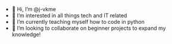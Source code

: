 - 👋 Hi, I’m @j-vkme
- 👀 I’m interested in all things tech and IT related
- 🌱 I’m currently teaching myself how to code in python
- 💞️ I’m looking to collaborate on beginner projects to expand my knowledge!

<!---
j-vkme/j-vkme is a ✨ special ✨ repository because its `README.md` (this file) appears on your GitHub profile.
You can click the Preview link to take a look at your changes.
--->
